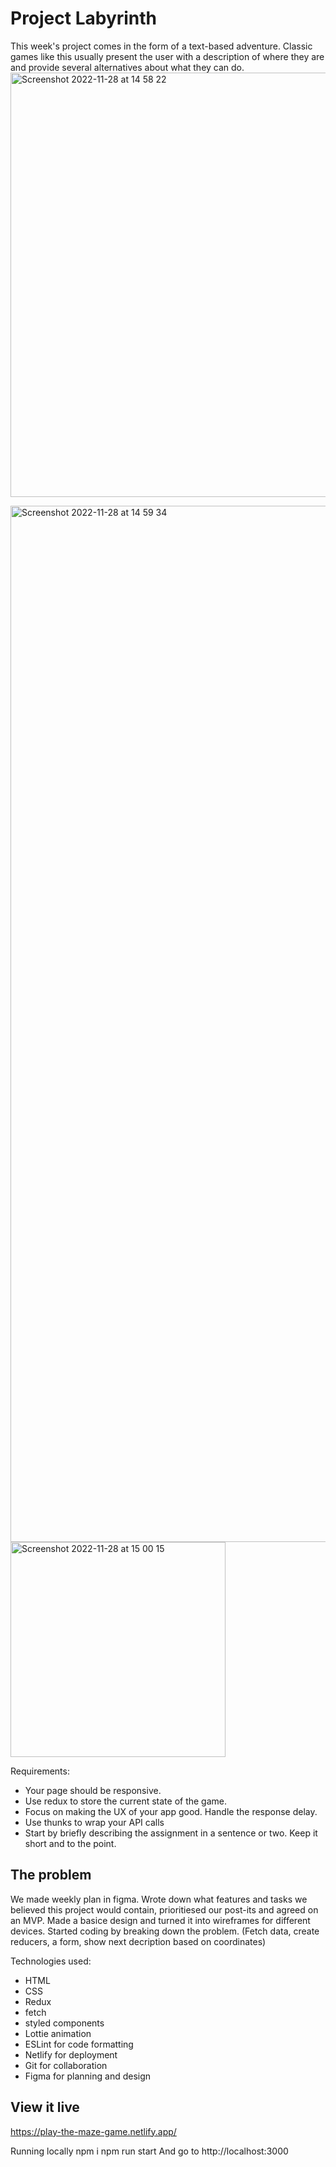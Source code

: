 # Project Labyrinth

This week's project comes in the form of a text-based adventure. Classic games like this usually present the user with a description of where they are and provide several alternatives about what they can do.
<img width="679" alt="Screenshot 2022-11-28 at 14 58 22" src="https://user-images.githubusercontent.com/108176641/204295761-fa8d3c19-03e6-4f5d-9fd8-7e6a3968eee9.png">

<img width="1658" alt="Screenshot 2022-11-28 at 14 59 34" src="https://user-images.githubusercontent.com/108176641/204295993-d3d2844d-52eb-4330-bf54-52fe593df72e.png">

<img width="344" alt="Screenshot 2022-11-28 at 15 00 15" src="https://user-images.githubusercontent.com/108176641/204296154-4ddf5d3b-06d0-4dc3-97fb-93e1c5f1f8fa.png">

Requirements:

* Your page should be responsive.
* Use redux to store the current state of the game.
* Focus on making the UX of your app good. Handle the response delay.
* Use thunks to wrap your API calls
* Start by briefly describing the assignment in a sentence or two. Keep it short and to the point.

## The problem

We made weekly plan in figma. Wrote down what features and tasks we believed this project would contain, prioritiesed our post-its and agreed on an MVP. Made a basice design and turned it into wireframes for different devices. Started coding by breaking down the problem. (Fetch data, create reducers, a form, show next decription based on coordinates)

Technologies used:
* HTML
* CSS
* Redux
* fetch
* styled components
* Lottie animation
* ESLint for code formatting
* Netlify for deployment
* Git for collaboration
* Figma for planning and design

## View it live

https://play-the-maze-game.netlify.app/

Running locally
npm i
npm run start
And go to http://localhost:3000
